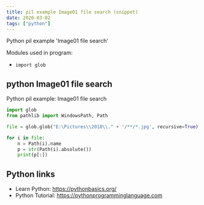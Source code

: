```yaml
---
title: pil example Image01 file search (snippet)
date: 2020-03-02
tags: ["python"]
---
```

Python pil example 'Image01 file search'


Modules used in program: 
* `import glob`

## python Image01 file search

Python pil example: Image01 file search

```python
import glob
from pathlib import WindowsPath, Path

file = glob.glob("E:\Pictures\\2018\\." + '/**/*.jpg', recursive=True)

for i in file:
    n = Path(i).name
    p = str(Path(i).absolute())
    print(p[:])

```

## Python links

- Learn Python: https://pythonbasics.org/
- Python Tutorial: https://pythonprogramminglanguage.com
